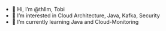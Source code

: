 - 👋 Hi, I’m @thllm, Tobi
- 👀 I’m interested in Cloud Architecture, Java, Kafka, Security
- 🌱 I’m currently learning Java and Cloud-Monitoring

<!---
thllm/thllm is a ✨ special ✨ repository because its `README.md` (this file) appears on your GitHub profile.
You can click the Preview link to take a look at your changes.
--->
